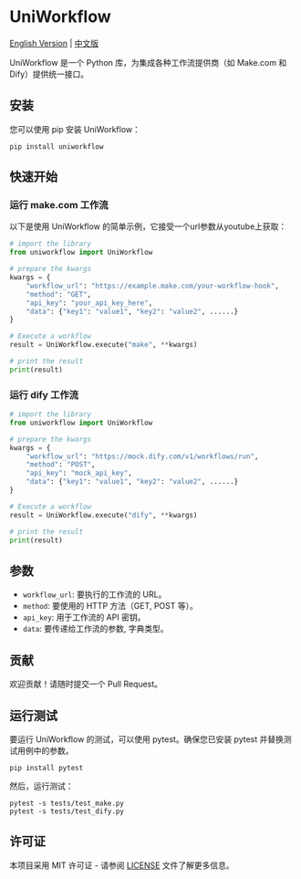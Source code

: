# UniWorkflow

[English Version](README.md) | [中文版](README_zh.md)

UniWorkflow 是一个 Python 库，为集成各种工作流提供商（如 Make.com 和 Dify）提供统一接口。

## 安装

您可以使用 pip 安装 UniWorkflow：

```
pip install uniworkflow
```

## 快速开始

### 运行 make.com 工作流
以下是使用 UniWorkflow 的简单示例，它接受一个url参数从youtube上获取：

```python
# import the library
from uniworkflow import UniWorkflow

# prepare the kwargs
kwargs = {
    "workflow_url": "https://example.make.com/your-workflow-hook",
    "method": "GET",
    "api_key": "your_api_key_here",
    "data": {"key1": "value1", "key2": "value2", ......}
}

# Execute a workflow
result = UniWorkflow.execute("make", **kwargs)

# print the result
print(result)
```

### 运行 dify 工作流

```python
# import the library
from uniworkflow import UniWorkflow

# prepare the kwargs
kwargs = {
    "workflow_url": "https://mock.dify.com/v1/workflows/run",
    "method": "POST",
    "api_key": "mock_api_key",
    "data": {"key1": "value1", "key2": "value2", ......}
}

# Execute a workflow
result = UniWorkflow.execute("dify", **kwargs) 

# print the result
print(result)
```

## 参数

- `workflow_url`: 要执行的工作流的 URL。
- `method`: 要使用的 HTTP 方法（GET, POST 等）。
- `api_key`: 用于工作流的 API 密钥。
- `data`: 要传递给工作流的参数, 字典类型。

## 贡献

欢迎贡献！请随时提交一个 Pull Request。

## 运行测试

要运行 UniWorkflow 的测试，可以使用 pytest。确保您已安装 pytest 并替换测试用例中的参数。

```
pip install pytest
```

然后，运行测试：

```
pytest -s tests/test_make.py
pytest -s tests/test_dify.py
```

## 许可证

本项目采用 MIT 许可证 - 请参阅 [LICENSE](LICENSE) 文件了解更多信息。
